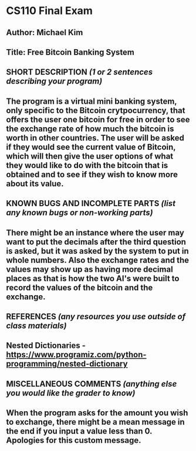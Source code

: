 # CS110 Final Exam

## Author: Michael Kim
## Title: Free Bitcoin Banking System

## SHORT DESCRIPTION *(1 or 2 sentences describing your program)*
## The program is a virtual mini banking system, only specific to the Bitcoin crytpocurrency, that offers the user one bitcoin for free in order to see the exchange rate of how much the bitcoin is worth in other countries.  The user will be asked if they would see the current value of Bitcoin, which will then give the user options of what they would like to do with the bitcoin that is obtained and to see if they wish to know more about its value.

## KNOWN BUGS AND INCOMPLETE PARTS *(list any known bugs or non-working parts)*
## There might be an instance where the user may want to put the decimals after the third question is asked, but it was asked by the system to put in whole numbers.  Also the exchange rates and the values may show up as having more decimal places as that is how the two AI's were built to record the values of the bitcoin and the exchange.

## REFERENCES *(any resources you use outside of class materials)*
## Nested Dictionaries - https://www.programiz.com/python-programming/nested-dictionary

## MISCELLANEOUS COMMENTS *(anything else you would like the grader to know)*
##  When the program asks for the amount you wish to exchange, there might be a mean message in the end if you input a value less than 0.  Apologies for this custom message.